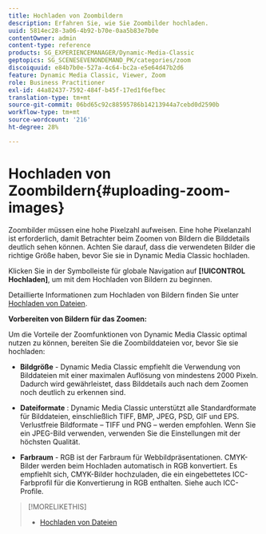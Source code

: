 ```yaml
---
title: Hochladen von Zoombildern
description: Erfahren Sie, wie Sie Zoombilder hochladen.
uuid: 5814ec28-3a06-4b92-b70e-0aa5b83e7b0e
contentOwner: admin
content-type: reference
products: SG_EXPERIENCEMANAGER/Dynamic-Media-Classic
geptopics: SG_SCENESEVENONDEMAND_PK/categories/zoom
discoiquuid: e84b7b0e-527a-4c64-bc2a-e5e64d47b2d6
feature: Dynamic Media Classic, Viewer, Zoom
role: Business Practitioner
exl-id: 44a82437-7592-484f-b45f-17ed1f6efbec
translation-type: tm+mt
source-git-commit: 06bd65c92c88595786b14213944a7cebd0d2590b
workflow-type: tm+mt
source-wordcount: '216'
ht-degree: 28%

---
```


# Hochladen von Zoombildern{#uploading-zoom-images}

Zoombilder müssen eine hohe Pixelzahl aufweisen. Eine hohe Pixelanzahl ist erforderlich, damit Betrachter beim Zoomen von Bildern die Bilddetails deutlich sehen können. Achten Sie darauf, dass die verwendeten Bilder die richtige Größe haben, bevor Sie sie in Dynamic Media Classic hochladen.

Klicken Sie in der Symbolleiste für globale Navigation auf **[!UICONTROL Hochladen]**, um mit dem Hochladen von Bildern zu beginnen.

Detaillierte Informationen zum Hochladen von Bildern finden Sie unter [Hochladen von Dateien](uploading-files.md#uploading_files).

**Vorbereiten von Bildern für das Zoomen:**

Um die Vorteile der Zoomfunktionen von Dynamic Media Classic optimal nutzen zu können, bereiten Sie die Zoombilddateien vor, bevor Sie sie hochladen:

* **Bildgröße**  - Dynamic Media Classic empfiehlt die Verwendung von Bilddateien mit einer maximalen Auflösung von mindestens 2000 Pixeln. Dadurch wird gewährleistet, dass Bilddetails auch nach dem Zoomen noch deutlich zu erkennen sind.

* **Dateiformate** : Dynamic Media Classic unterstützt alle Standardformate für Bilddateien, einschließlich TIFF, BMP, JPEG, PSD, GIF und EPS. Verlustfreie Bildformate – TIFF und PNG – werden empfohlen. Wenn Sie ein JPEG-Bild verwenden, verwenden Sie die Einstellungen mit der höchsten Qualität.

* **Farbraum**  - RGB ist der Farbraum für Webbildpräsentationen. CMYK-Bilder werden beim Hochladen automatisch in RGB konvertiert. Es empfiehlt sich, CMYK-Bilder hochzuladen, die ein eingebettetes ICC-Farbprofil für die Konvertierung in RGB enthalten. Siehe auch ICC-Profile.

>[!MORELIKETHIS]
>
>* [Hochladen von Dateien](uploading-files.md#uploading_files)

